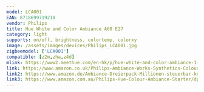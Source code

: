 ```yaml
---
model: LCA001
EAN: 8718699719210
vendor: Philips
title: Hue White and Color Ambiance A60 E27
category: light
supports: on/off, brightness, colortemp, colorxy
image: /assets/images/devices/Philips_LCA001.jpg
zigbeemodel: ['LCA001']
compatible: [z2m,zha,z4d]
mlink: https://www2.meethue.com/en-hk/p/hue-white-and-color-ambiance-1-pack-e27/8718699719210
link: https://www.amazon.co.uk/Philips-Ambiance-Works-Synthetics-Colour/dp/B01LVXIM42
link2: https://www.amazon.de/Ambiance-Dreierpack-Millionen-steuerbar-kompatibel/dp/B076H4PTTV
link3: https://www.amazon.com.au/Philips-Hue-Colour-Ambiance-Starter/dp/B076D8JPTM
---
```

